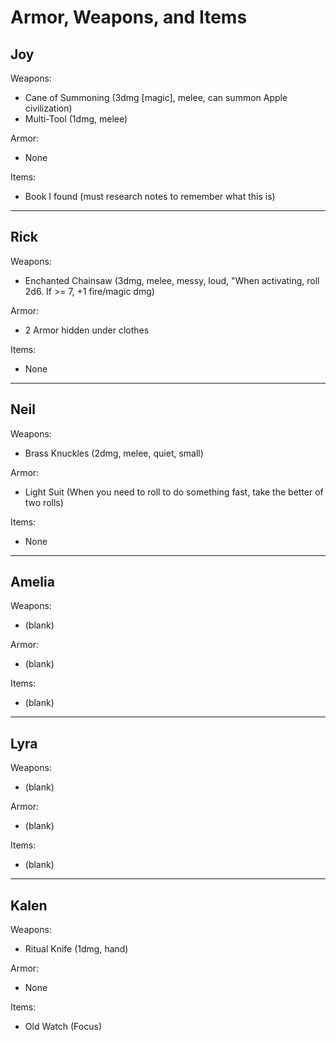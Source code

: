 Armor, Weapons, and Items
===

## Joy

Weapons:
* Cane of Summoning (3dmg [magic], melee, can summon Apple civilization)
* Multi-Tool (1dmg, melee)

Armor: 
* None

Items:
* Book I found (must research notes to remember what this is)

---

## Rick

Weapons:
* Enchanted Chainsaw (3dmg, melee, messy, loud, "When activating, roll 2d6. If >= 7, +1 fire/magic dmg)

Armor: 
* 2 Armor hidden under clothes

Items:
* None

---

## Neil

Weapons:
* Brass Knuckles (2dmg, melee, quiet, small)

Armor: 
* Light Suit (When you need to roll to do something fast, take the better of two rolls)

Items:
* None

---

## Amelia

Weapons:
* (blank)

Armor: 
* (blank)

Items:
* (blank)

---

## Lyra

Weapons:
* (blank)

Armor: 
* (blank)

Items:
* (blank)

---

## Kalen

Weapons:
* Ritual Knife (1dmg, hand)

Armor:
* None

Items:
* Old Watch (Focus)
